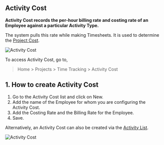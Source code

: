 ## Activity Cost

**Activity Cost records the per-hour billing rate and costing rate of an Employee against a particular Activity Type.**

The system pulls this rate while making Timesheets. It is used to determine the [Project Cost](https://docs.erpnext.com/docs/v13/user/manual/en/projects/project-costing).

![Activity Cost](https://docs.erpnext.com/files/projects-activity-cost.png)

To access Activity Cost, go to,

> Home > Projects > Time Tracking > Activity Cost

## 1\. How to create Activity Cost

1.  Go to the Activity Cost list and click on New.
2.  Add the name of the Employee for whom you are configuring the Activity Cost.
3.  Add the Costing Rate and the Billing Rate for the Employee.
4.  Save.

Alternatively, an Activity Cost can also be created via the [Activity List](https://docs.erpnext.com/docs/v13/user/manual/en/projects/activity-type).

![Activity Cost](https://docs.erpnext.com/files/projects-activity-cost-activity-type.png)